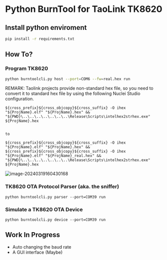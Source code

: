 # Python BurnTool for TaoLink TK8620

## Install python enviroment


```bash
pip install -r requirements.txt
```



## How To?

### Program TK8620

```bash
python burntoolcli.py host --port=COM6 --fw=real.hex run
```

REMARK: Taolink projects provide non-standard hex file, so you need to convert it to standard hex file by using the following Nuclei Studio configuration.

```
${cross_prefix}${cross_objcopy}${cross_suffix} -O ihex "${ProjName}.elf" "${ProjName}.hex" && "${PWD}\..\..\..\..\..\..\..\Release\Scripts\intelhex2strhex.exe" ${ProjName}.hex


to

${cross_prefix}${cross_objcopy}${cross_suffix} -O ihex "${ProjName}.elf" "${ProjName}.hex" && ${cross_prefix}${cross_objcopy}${cross_suffix} -O ihex "${ProjName}.elf" "${ProjName}_real.hex" && "${PWD}\..\..\..\..\..\..\..\Release\Scripts\intelhex2strhex.exe" ${ProjName}.hex
```

![image-20240319160430168](https://img.jiapeng.me/20240319-160431-453.png)

### TK8620 OTA Protocol Parser (aka. the sniffer)

```
python burntoolcli.py parser --port=COM39 run
```

### Simulate a TK8620 OTA Device

```
python burntoolcli.py device --port=COM39 run
```


## Work In Progress

- Auto changing the baud rate
- A GUI interface (Maybe)

